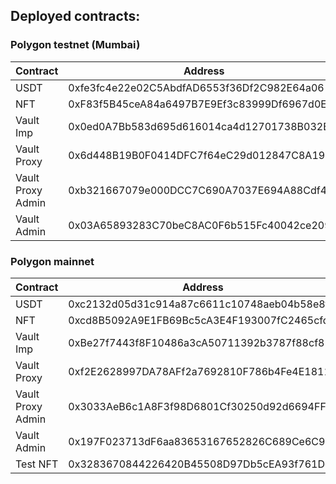 ## Deployed contracts:

### Polygon testnet (Mumbai)

| Contract    | Address                                    |
| ----------- | ------------------------------------------ |
| USDT        | 0xfe3fc4e22e02C5AbdfAD6553f36Df2C982E64a06 |
| NFT         | 0xF83f5B45ceA84a6497B7E9Ef3c83999Df6967d0E |
| Vault Imp   | 0x0ed0A7Bb583d695d616014ca4d12701738B032B0 |
| Vault Proxy | 0x6d448B19B0F0414DFC7f64eC29d012847C8A19F1 |
| Vault Proxy Admin | 0xb321667079e000DCC7C690A7037E694A88Cdf4Ce |
| Vault Admin | 0x03A65893283C70beC8AC0F6b515Fc40042ce2091 |

### Polygon mainnet

| Contract    | Address                                    |
| ----------- | ------------------------------------------ |
| USDT        | 0xc2132d05d31c914a87c6611c10748aeb04b58e8f |
| NFT         | 0xcd8B5092A9E1FB69Bc5cA3E4F193007fC2465cfd |
| Vault Imp   | 0xBe27f7443f8F10486a3cA50711392b3787f88cf8 | 
| Vault Proxy | 0xf2E2628997DA78AFf2a7692810F786b4Fe4E1811 |
| Vault Proxy Admin | 0x3033AeB6c1A8F3f98D6801Cf30250d92d6694FFb |
| Vault Admin | 0x197F023713dF6aa83653167652826C689Ce6C90d |
| Test NFT    | 0x3283670844226420B45508D97Db5cEA93f761Dec |
